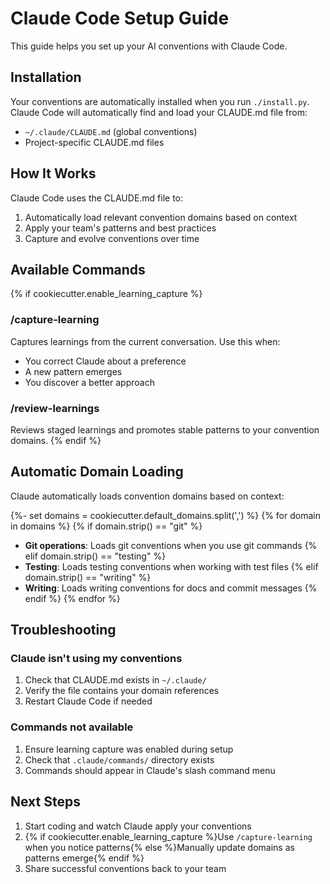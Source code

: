 # Claude Code Setup Guide

This guide helps you set up your AI conventions with Claude Code.

## Installation

Your conventions are automatically installed when you run `./install.py`. Claude Code will automatically find and load your CLAUDE.md file from:

- `~/.claude/CLAUDE.md` (global conventions)
- Project-specific CLAUDE.md files

## How It Works

Claude Code uses the CLAUDE.md file to:
1. Automatically load relevant convention domains based on context
2. Apply your team's patterns and best practices
3. Capture and evolve conventions over time

## Available Commands

{% if cookiecutter.enable_learning_capture %}
### /capture-learning
Captures learnings from the current conversation. Use this when:
- You correct Claude about a preference
- A new pattern emerges
- You discover a better approach

### /review-learnings
Reviews staged learnings and promotes stable patterns to your convention domains.
{% endif %}

## Automatic Domain Loading

Claude automatically loads convention domains based on context:

{%- set domains = cookiecutter.default_domains.split(',') %}
{% for domain in domains %}
{% if domain.strip() == "git" %}
- **Git operations**: Loads git conventions when you use git commands
{% elif domain.strip() == "testing" %}
- **Testing**: Loads testing conventions when working with test files
{% elif domain.strip() == "writing" %}
- **Writing**: Loads writing conventions for docs and commit messages
{% endif %}
{% endfor %}

## Troubleshooting

### Claude isn't using my conventions
1. Check that CLAUDE.md exists in `~/.claude/`
2. Verify the file contains your domain references
3. Restart Claude Code if needed

### Commands not available
1. Ensure learning capture was enabled during setup
2. Check that `.claude/commands/` directory exists
3. Commands should appear in Claude's slash command menu

## Next Steps

1. Start coding and watch Claude apply your conventions
2. {% if cookiecutter.enable_learning_capture %}Use `/capture-learning` when you notice patterns{% else %}Manually update domains as patterns emerge{% endif %}
3. Share successful conventions back to your team